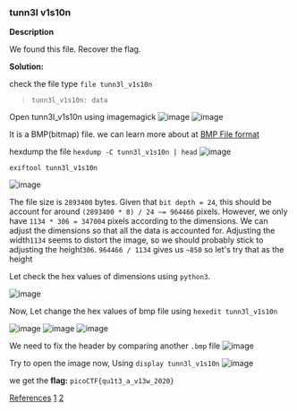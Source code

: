 ### tunn3l v1s10n

**Description**

We found this file. Recover the flag.

**Solution:**

check the file type `file tunn3l_v1s10n`
 >`tunn3l_v1s10n: data`

Open tunn3l_v1s10n using imagemagick
![image](https://github.com/Harsha-creates/PicoCTF/assets/68886253/97fca5d4-ad62-4e44-a308-2a3c17c211a7)
![image](https://github.com/Harsha-creates/PicoCTF/assets/68886253/e6ec378e-04bd-41cd-9084-8c25940d428f)

It is a BMP(bitmap) file. we can learn more about at  [BMP File format](http://www.ece.ualberta.ca/~elliott/ee552/studentAppNotes/2003_w/misc/bmp_file_format/bmp_file_format.htm?source=post_page-----ed6fbbf1c54--------------------------------)

hexdump the file `hexdump -C tunn3l_v1s10n | head`
![image](https://github.com/Harsha-creates/PicoCTF/assets/68886253/f094be4b-bc62-4bdc-9dac-73de145970ae)

`exiftool tunn3l_v1s10n`

![image](https://github.com/Harsha-creates/PicoCTF/assets/68886253/a6005579-46bd-4db6-af17-1b2f43df50fb)

The file size is `2893400` bytes. Given that `bit depth = 24`, this should be account for around `(2893400 * 8) / 24 ~= 964466` pixels. However, we only have `1134 * 306 = 347004` pixels according to the dimensions. We can adjust the dimensions so that all the data is accounted for. Adjusting the width`1134` seems to distort the image, so we should probably stick to adjusting the height`306`. `964466 / 1134` gives us `~850` so let's try that as the height

Let check the hex values of dimensions using `python3`. 

![image](https://github.com/Harsha-creates/PicoCTF/assets/68886253/67b52dff-36d2-4cd3-95ad-ff322f7114c0)

Now, Let change the hex values of bmp file using `hexedit tunn3l_v1s10n`

![image](https://github.com/Harsha-creates/PicoCTF/assets/68886253/0b511af0-193c-4915-98f4-256d9b5601f5)
![image](https://github.com/Harsha-creates/PicoCTF/assets/68886253/8cd955d8-b0b4-436d-99bc-9f5896fcc678)
![image](https://github.com/Harsha-creates/PicoCTF/assets/68886253/32a48857-c9ed-4a03-9c3f-48ef1531dc11)

We need to fix the header by comparing another `.bmp` file
![image](https://github.com/Harsha-creates/PicoCTF/assets/68886253/e31fb3b6-c1c6-43b8-b008-22772afefa7d)


Try to open the image now, Using `display tunn3l_v1s10n` 
![image](https://github.com/Harsha-creates/PicoCTF/assets/68886253/36c300e0-5178-403a-b1cc-f925b6992de1)

we get the **flag:** `picoCTF{qu1t3_a_v13w_2020}`

[References](http://www.novell.com/documentation/ndsv8/usnds/c1help/novell_common/hexeditor.html?source=post_page-----ed6fbbf1c54--------------------------------)
[1](https://github.com/Dvd848/CTFs/blob/master/2021_picoCTF/tunn3l_v1s10n.md?source=post_page-----ed6fbbf1c54--------------------------------)
[2](https://www.youtube.com/watch?v=d63buMlAUHM&pp=ygUVdHVubjNsIHYxczEwbiBwaWNvY3Rm)

